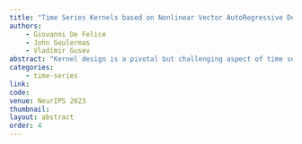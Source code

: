 ```yaml
---
title: "Time Series Kernels based on Nonlinear Vector AutoRegressive Delay Embeddings"
authors:
    - Giovanni De Felice
    - John Goulermas
    - Vladimir Gusev
abstract: "Kernel design is a pivotal but challenging aspect of time series analysis, especially in the context of small datasets. In recent years, Reservoir Computing (RC) has emerged as a powerful tool to compare time series based on the underlying dynamics of the generating process rather than the observed data. However, the performance of RC highly depends on the hyperparameter setting, which is hard to interpret and costly to optimize because of the recurrent nature of RC. Here, we present a new kernel based on the recently established equivalence between reservoir dynamics and Nonlinear Vector AutoRegressive (NVAR) processes. The kernel is non-recurrent and depends on a small set of meaningful hyperparameters, for which we suggest an effective heuristic. We demonstrate excellent performance on a wide range of real-world classification tasks, both in terms of accuracy and speed. This further advances the understanding of RC representation learning models and extends the typical use of the NVAR framework beyond forecasting."
categories:
    - time-series
link: 
code: 
venue: NeurIPS 2023
thumbnail: 
layout: abstract
order: 4
---
```

